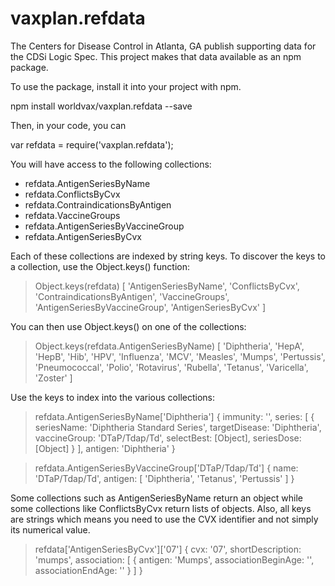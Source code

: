 ﻿# vaxplan.refdata
The Centers for Disease Control in Atlanta, GA publish supporting data for the CDSi Logic Spec. 
This project makes that data available as an npm package. 

To use the package, install it into your project with npm.

npm install worldvax/vaxplan.refdata --save

Then, in your code, you can

var refdata = require('vaxplan.refdata');

You will have access to the following collections:

- refdata.AntigenSeriesByName
- refdata.ConflictsByCvx
- refdata.ContraindicationsByAntigen
- refdata.VaccineGroups
- refdata.AntigenSeriesByVaccineGroup
- refdata.AntigenSeriesByCvx

Each of these collections are indexed by string keys. To discover the keys to a collection, 
use the Object.keys() function:

> Object.keys(refdata)
[ 'AntigenSeriesByName',
  'ConflictsByCvx',
  'ContraindicationsByAntigen',
  'VaccineGroups',
  'AntigenSeriesByVaccineGroup',
  'AntigenSeriesByCvx' ]

You can then use Object.keys() on one of the collections:

  > Object.keys(refdata.AntigenSeriesByName)
[ 'Diphtheria', 'HepA', 'HepB', 'Hib', 'HPV', 'Influenza', 'MCV',
  'Measles', 'Mumps', 'Pertussis', 'Pneumococcal', 'Polio', 'Rotavirus',
  'Rubella', 'Tetanus', 'Varicella', 'Zoster' ]

Use the keys to index into the various collections:

> refdata.AntigenSeriesByName['Diphtheria']
{ immunity: '',
  series:
   [ { seriesName: 'Diphtheria Standard Series',
       targetDisease: 'Diphtheria',
       vaccineGroup: 'DTaP/Tdap/Td',
       selectBest: [Object],
       seriesDose: [Object] } ],
  antigen: 'Diphtheria' }

> refdata.AntigenSeriesByVaccineGroup['DTaP/Tdap/Td']
{ name: 'DTaP/Tdap/Td',
  antigen: [ 'Diphtheria', 'Tetanus', 'Pertussis' ] }

Some collections such as AntigenSeriesByName return an object while some
collections like ConflictsByCvx return lists of objects. Also, all keys are 
strings which means you need to use the CVX identifier and not simply its
numerical value.

> refdata['AntigenSeriesByCvx']['07']
{ cvx: '07',
  shortDescription: 'mumps',
  association:
   [ { antigen: 'Mumps',
       associationBeginAge: '',
       associationEndAge: '' } ] }

